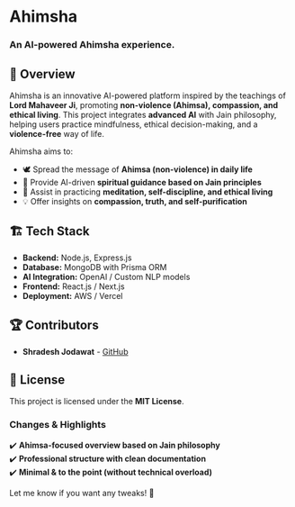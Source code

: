 #  Ahimsha  
### **An AI-powered Ahimsha experience.**  

## 📌 Overview  
Ahimsha is an innovative AI-powered platform inspired by the teachings of **Lord Mahaveer Ji**, promoting **non-violence (Ahimsa), compassion, and ethical living**. This project integrates **advanced AI** with Jain philosophy, helping users practice mindfulness, ethical decision-making, and a **violence-free** way of life.  

Ahimsha aims to:  
- 🕊️ Spread the message of **Ahimsa (non-violence) in daily life**  
- 📖 Provide AI-driven **spiritual guidance based on Jain principles**  
- 🧘 Assist in practicing **meditation, self-discipline, and ethical living**  
- 💡 Offer insights on **compassion, truth, and self-purification**  

## 🏗️ Tech Stack  
- **Backend:** Node.js, Express.js  
- **Database:** MongoDB with Prisma ORM  
- **AI Integration:** OpenAI / Custom NLP models  
- **Frontend:** React.js / Next.js  
- **Deployment:** AWS / Vercel  


## 🏆 Contributors  
- **Shradesh Jodawat** - [GitHub](https://github.com/Shradhesh71)  

## 📜 License  
This project is licensed under the **MIT License**.



### Changes & Highlights

✔️ **Ahimsa-focused overview based on Jain philosophy**  
✔️ **Professional structure with clean documentation**  
✔️ **Minimal & to the point (without technical overload)**  

Let me know if you want any tweaks! 🚀